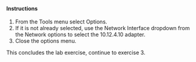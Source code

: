 #### Instructions

1. From the Tools menu select Options. 
2. If it is not already selected, use the Network Interface dropdown from the Network options to select the 10.12.4.10 adapter.
3. Close the options menu.

This concludes the lab exercise, continue to exercise 3.
